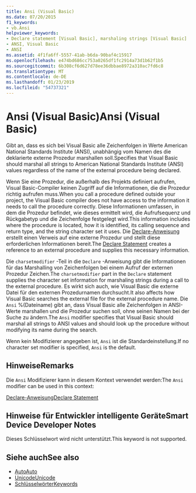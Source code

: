 ```yaml
---
title: Ansi (Visual Basic)
ms.date: 07/20/2015
f1_keywords:
- vb.Ansi
helpviewer_keywords:
- Declare statement [Visual Basic], marshaling strings [Visual Basic]
- ANSI, Visual Basic
- ANSI
ms.assetid: 4f1fa6ff-5557-41ab-b6da-90baf4c15917
ms.openlocfilehash: e474bd686cc753a0265df1fc2914a73d1b62f1b5
ms.sourcegitcommit: 6b308cf6d627d78ee36dbbae8972a310ac7fd6c8
ms.translationtype: MT
ms.contentlocale: de-DE
ms.lasthandoff: 01/23/2019
ms.locfileid: "54737321"
---
```

# <a name="ansi-visual-basic"></a><span data-ttu-id="50527-102">Ansi (Visual Basic)</span><span class="sxs-lookup"><span data-stu-id="50527-102">Ansi (Visual Basic)</span></span>
<span data-ttu-id="50527-103">Gibt an, dass es sich bei Visual Basic alle Zeichenfolgen in Werte American National Standards Institute (ANSI), unabhängig vom Namen des die deklarierte externe Prozedur marshallen soll.</span><span class="sxs-lookup"><span data-stu-id="50527-103">Specifies that Visual Basic should marshal all strings to American National Standards Institute (ANSI) values regardless of the name of the external procedure being declared.</span></span>  
  
 <span data-ttu-id="50527-104">Wenn Sie eine Prozedur, die außerhalb des Projekts definiert aufrufen, Visual Basic-Compiler keinen Zugriff auf die Informationen, die die Prozedur richtig aufrufen muss.</span><span class="sxs-lookup"><span data-stu-id="50527-104">When you call a procedure defined outside your project, the Visual Basic compiler does not have access to the information it needs to call the procedure correctly.</span></span> <span data-ttu-id="50527-105">Diese Informationen umfassen, in dem die Prozedur befindet, wie dieses ermittelt wird, die Aufrufsequenz und Rückgabetyp und die Zeichenfolge festgelegt wird.</span><span class="sxs-lookup"><span data-stu-id="50527-105">This information includes where the procedure is located, how it is identified, its calling sequence and return type, and the string character set it uses.</span></span> <span data-ttu-id="50527-106">Die [Declare-Anweisung](../../../visual-basic/language-reference/statements/declare-statement.md) erstellt einen Verweis auf eine externe Prozedur und stellt diese erforderlichen Informationen bereit.</span><span class="sxs-lookup"><span data-stu-id="50527-106">The [Declare Statement](../../../visual-basic/language-reference/statements/declare-statement.md) creates a reference to an external procedure and supplies this necessary information.</span></span>  
  
 <span data-ttu-id="50527-107">Die `charsetmodifier` -Teil in die `Declare` -Anweisung gibt die Informationen für das Marshalling von Zeichenfolgen bei einem Aufruf der externen Prozedur Zeichen.</span><span class="sxs-lookup"><span data-stu-id="50527-107">The `charsetmodifier` part in the `Declare` statement supplies the character set information for marshaling strings during a call to the external procedure.</span></span> <span data-ttu-id="50527-108">Es wirkt sich auch, wie Visual Basic die externe Datei für den externen Prozedurnamen durchsucht.</span><span class="sxs-lookup"><span data-stu-id="50527-108">It also affects how Visual Basic searches the external file for the external procedure name.</span></span> <span data-ttu-id="50527-109">Die `Ansi` %(Dateiname) gibt an, dass Visual Basic alle Zeichenfolgen in ANSI-Werte marshallen und die Prozedur suchen soll, ohne seinen Namen bei der Suche zu ändern.</span><span class="sxs-lookup"><span data-stu-id="50527-109">The `Ansi` modifier specifies that Visual Basic should marshal all strings to ANSI values and should look up the procedure without modifying its name during the search.</span></span>  
  
 <span data-ttu-id="50527-110">Wenn kein Modifizierer angegeben ist, `Ansi` ist die Standardeinstellung.</span><span class="sxs-lookup"><span data-stu-id="50527-110">If no character set modifier is specified, `Ansi` is the default.</span></span>  
  
## <a name="remarks"></a><span data-ttu-id="50527-111">Hinweise</span><span class="sxs-lookup"><span data-stu-id="50527-111">Remarks</span></span>  
 <span data-ttu-id="50527-112">Die `Ansi` Modifizierer kann in diesem Kontext verwendet werden:</span><span class="sxs-lookup"><span data-stu-id="50527-112">The `Ansi` modifier can be used in this context:</span></span>  
  
 [<span data-ttu-id="50527-113">Declare-Anweisung</span><span class="sxs-lookup"><span data-stu-id="50527-113">Declare Statement</span></span>](../../../visual-basic/language-reference/statements/declare-statement.md)  
  
## <a name="smart-device-developer-notes"></a><span data-ttu-id="50527-114">Hinweise für Entwickler intelligente Geräte</span><span class="sxs-lookup"><span data-stu-id="50527-114">Smart Device Developer Notes</span></span>  
 <span data-ttu-id="50527-115">Dieses Schlüsselwort wird nicht unterstützt.</span><span class="sxs-lookup"><span data-stu-id="50527-115">This keyword is not supported.</span></span>  
  
## <a name="see-also"></a><span data-ttu-id="50527-116">Siehe auch</span><span class="sxs-lookup"><span data-stu-id="50527-116">See also</span></span>
- [<span data-ttu-id="50527-117">Auto</span><span class="sxs-lookup"><span data-stu-id="50527-117">Auto</span></span>](../../../visual-basic/language-reference/modifiers/auto.md)
- [<span data-ttu-id="50527-118">Unicode</span><span class="sxs-lookup"><span data-stu-id="50527-118">Unicode</span></span>](../../../visual-basic/language-reference/modifiers/unicode.md)
- [<span data-ttu-id="50527-119">Schlüsselwörter</span><span class="sxs-lookup"><span data-stu-id="50527-119">Keywords</span></span>](../../../visual-basic/language-reference/keywords/index.md)

